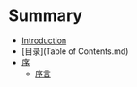 # Summary

* [Introduction](README.md)
* [目录](Table of Contents.md)
* [序](Preface/Preface.md)
  * [序言](Preface/Preface.md)

